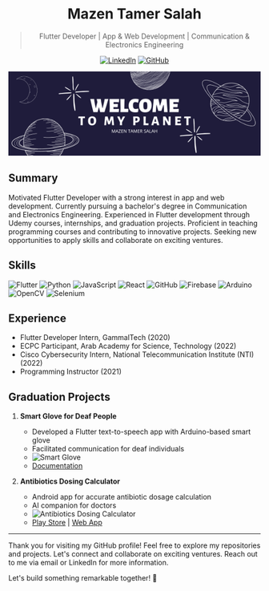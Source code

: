 <div align="center">

# Mazen Tamer Salah

> Flutter Developer | App & Web Development | Communication & Electronics Engineering

[![LinkedIn](https://img.shields.io/badge/LinkedIn--blue?style=social&logo=linkedin)](https://www.linkedin.com/in/mazen3056/)
[![GitHub](https://img.shields.io/badge/GitHub--black?style=social&logo=github)](https://github.com/mazen-salah)

</div>

![Header](header-image.png)

## Summary

Motivated Flutter Developer with a strong interest in app and web development. Currently pursuing a bachelor's degree in Communication and Electronics Engineering. Experienced in Flutter development through Udemy courses, internships, and graduation projects. Proficient in teaching programming courses and contributing to innovative projects. Seeking new opportunities to apply skills and collaborate on exciting ventures.

## Skills

![Flutter](https://img.shields.io/badge/Flutter--blue?style=for-the-badge&logo=flutter&logoColor=white)
![Python](https://img.shields.io/badge/Python--yellow?style=for-the-badge&logo=python&logoColor=white)
![JavaScript](https://img.shields.io/badge/JavaScript--orange?style=for-the-badge&logo=javascript&logoColor=white)
![React](https://img.shields.io/badge/React--blue?style=for-the-badge&logo=react&logoColor=white)
![GitHub](https://img.shields.io/badge/GitHub--black?style=for-the-badge&logo=github&logoColor=white)
![Firebase](https://img.shields.io/badge/Firebase--yellow?style=for-the-badge&logo=firebase&logoColor=white)
![Arduino](https://img.shields.io/badge/Arduino--blue?style=for-the-badge&logo=arduino&logoColor=white)
![OpenCV](https://img.shields.io/badge/OpenCV--green?style=for-the-badge&logo=opencv&logoColor=white)
![Selenium](https://img.shields.io/badge/Selenium--blue?style=for-the-badge&logo=selenium&logoColor=white)

## Experience

- Flutter Developer Intern, GammalTech (2020)
- ECPC Participant, Arab Academy for Science, Technology (2022)
- Cisco Cybersecurity Intern, National Telecommunication Institute (NTI) (2022)
- Programming Instructor (2021)

## Graduation Projects

1. **Smart Glove for Deaf People**
   - Developed a Flutter text-to-speech app with Arduino-based smart glove
   - Facilitated communication for deaf individuals
   - ![Smart Glove](smart-glove-image.png)
   - [Documentation](https://drive.google.com/file/d/1oRoYaCMkF89TyWJn-Sb1IiwUTdisximN/view?usp=sharing)

2. **Antibiotics Dosing Calculator**
   - Android app for accurate antibiotic dosage calculation
   - AI companion for doctors
   - ![Antibiotics Dosing Calculator](antibiotics-calculator-image.png)
   - [Play Store](https://play.google.com/store/apps/details?id=com.summationWorks.antiobioCare) | [Web App](http://antibio-care.web.app/)

---

Thank you for visiting my GitHub profile! Feel free to explore my repositories and projects. Let's connect and collaborate on exciting ventures. Reach out to me via email or LinkedIn for more information.

Let's build something remarkable together! 🚀
